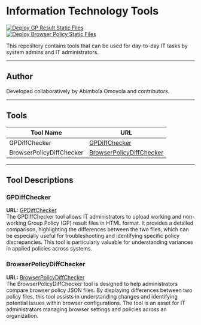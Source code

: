 # Information Technology Tools

[![Deploy GP Result Static Files](https://github.com/omoyolab/it_tools/actions/workflows/deploy_GPResult.yml/badge.svg)](https://github.com/omoyolab/it_tools/actions/workflows/deploy_GPResult.yml)  
[![Deploy Browser Policy Static Files](https://github.com/omoyolab/it_tools/actions/workflows/deploy_browserPolicy.yml/badge.svg)](https://github.com/omoyolab/it_tools/actions/workflows/deploy_browserPolicy.yml)

This repository contains tools that can be used for day-to-day IT tasks by system admins and IT administrators.

---

## Author
Developed collaboratively by Abimbola Omoyola and contributors.

---

## Tools

| Tool Name               | URL                                                                 |
|-------------------------|---------------------------------------------------------------------|
| GPDiffChecker           | [GPDiffChecker](https://icy-hill-03c198f10.5.azurestaticapps.net/) |
| BrowserPolicyDiffChecker| [BrowserPolicyDiffChecker](https://salmon-ground-01423c410.5.azurestaticapps.net/) |

---

## Tool Descriptions

### GPDiffChecker
**URL:** [GPDiffChecker](https://icy-hill-03c198f10.5.azurestaticapps.net/)  
The GPDiffChecker tool allows IT administrators to upload working and non-working Group Policy (GP) result files in HTML format. It provides a detailed comparison, highlighting the differences between the two files, which can be especially useful for troubleshooting and identifying specific policy discrepancies. This tool is particularly valuable for understanding variances in applied policies across systems.

### BrowserPolicyDiffChecker
**URL:** [BrowserPolicyDiffChecker](https://salmon-ground-01423c410.5.azurestaticapps.net/)  
The BrowserPolicyDiffChecker tool is designed to help administrators compare browser policy JSON files. By displaying differences between two policy files, this tool assists in understanding changes and identifying potential issues within browser configurations. The tool is an asset for IT administrators managing browser settings and policies across an organization.
